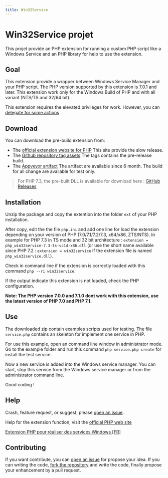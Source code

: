 ```yaml
---
title: Win32Service
---
```


# Win32Service projet

This projet provide an PHP extension for running a custom PHP script like a Windows Service and an PHP library for help to use the extension.

## Goal

This extension provide a wrapper between Windows Service Manager and your PHP script. The PHP version supported by this extension is 7.0.1 and later.
This extension work only for the Windows Build of PHP and with all variant (NTS/TS and 32/64 bit).

This extension requires the elevated privileges for work. However, you can [delegate for some actions](less_admin.md)

## Download

You can download the pre-build extension from:

* The [official extension website for PHP](http://pecl.php.net/package/win32service) This site provide the slow release.
* The [Github repository tag assets](https://github.com/win32service/win32service/releases) The tags contains the pre-release build.
* The [Appveyor artifact](https://ci.appveyor.com/project/macintoshplus/win32service) The artifact are available since 6 month. The build for all change are available for test only.

> For PHP 7.3, the pre-built DLL is available for download here : [GitHub Releases](https://github.com/win32service/win32service/releases/tag/v0.3.1-RC1)

## Installation

Unzip the package and copy the extention into the folder `ext` of your PHP installation.

After copy, edit the the file `php.ini` and add one line for load the extension depending on your version of PHP (7.0/7.1/7.2/7.3, x64/x86, ZTS/NTS). In example for PHP 7.3 in TS mode and 32 bit architecture : `extension = php_win32service-7.3-ts-vc14-x86.dll` (or use the short name available since PHP 7.2 : `extension = win32service` if the extension file is named `php_win32service.dll`).

Check in command line if the extension is correctly loaded with this command `php --ri win32service`.

If the output indicate this extension is not loaded, check the PHP configuration.

__Note: The PHP version 7.0.0 and 7.1.0 dont work with this extension, use the latest version of PHP 7.0 and PHP 7.1.__

## Use

The downloaded zip contain examples scripts used for testing. The file `service.php` contains an skeleton for implement one service in PHP.

For use this example, open an command line window in administrator mode. Go to the example folder and run this command `php service.php create` for install the test service.

Now a new service is added into the Windows service manager. You can start, stop this service from the Windows service manager or from the administrator command line.

Good coding !

## Help

Crash, feature request, or suggest, please [open an issue](https://github.com/win32service/win32service/issues).

Help for the extension function, visit the [official PHP web site](http://php.net/manual/en/book.win32service.php)

[Extension PHP pour réaliser des services Windows [FR]](https://nahan.fr/extension-php-pour-realiser-des-services-windows/)

## Contributing

If you want contribute, you can [open an issue](https://github.com/win32service/win32service/issues) for propose your idea. If you can writing the code, [fork the repository](https://github.com/win32service/win32service) and write the code, finally propose your enhancement by a pull request.

